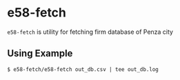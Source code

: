 e58-fetch
=========

``e58-fetch`` is utility for fetching firm database of Penza city


Using Example
-------------

    $ e58-fetch/e58-fetch out_db.csv | tee out_db.log
